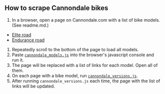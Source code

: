 ## How to scrape Cannondale bikes

1. In a browser, open a page on Cannondale.com with a list of bike models. (See readme.md.)
* [Elite road](http://www.cannondale.com/en/USA/Products/ProductGrid?Id=c773876c-7f1c-41d9-9e1c-e45bf6a82abf)
* [Endurance road](http://www.cannondale.com/en/USA/Products/ProductGrid?Id=7799a4b9-073f-4fa9-a508-c840eb4c6bcc)
1. Repeatedly scroll to the bottom of the page to load all models.
1. Paste [`cannondale_models.js`](cannondale_models.js) into the browser's javascript console and run it.
1. The page will be replaced with a list of links for each model. Open all of them.
1. On each page with a bike model, run [`cannondale_versions.js`](cannondale_versions.js).
1. After running `cannondale_versions.js` each time, the page with the list of links will be updated.